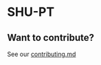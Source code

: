 # SHU-PT

## Want to contribute?

See our [contributing.md](https://github.com/gtmdcm/SHUPT-GO/blob/master/contributing.md)

